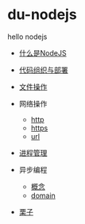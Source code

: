 # du-nodejs
hello nodejs 


- [什么是NodeJS](./docs/01-what-is-nodejs.md)

- [代码组织与部署](./docs/02-package-npm.md)

- [文件操作](./src/03-file-opt/demo1.js)

- 网络操作
  - [http](./src/04-net/http-1.js)
  - [https](./src/04-net/https.js)
  - [url](./src/04-net/url.js)


- [进程管理](./src/05-process/demo.js) 
  

- 异步编程
  - [概念](./src/06.async/index.js)
  - [domain](./src/06.async/domain.js)

- [栗子](./src/07.example/index.js)